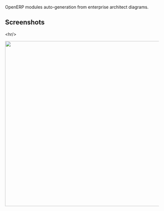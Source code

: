 OpenERP modules auto-generation from enterprise architect diagrams.<br />

<h2>Screenshots</h2>


&lt;hr/&gt;


<img src='http://enterprise-architect-2-openerp.googlecode.com/files/screen000.png' width='541' />